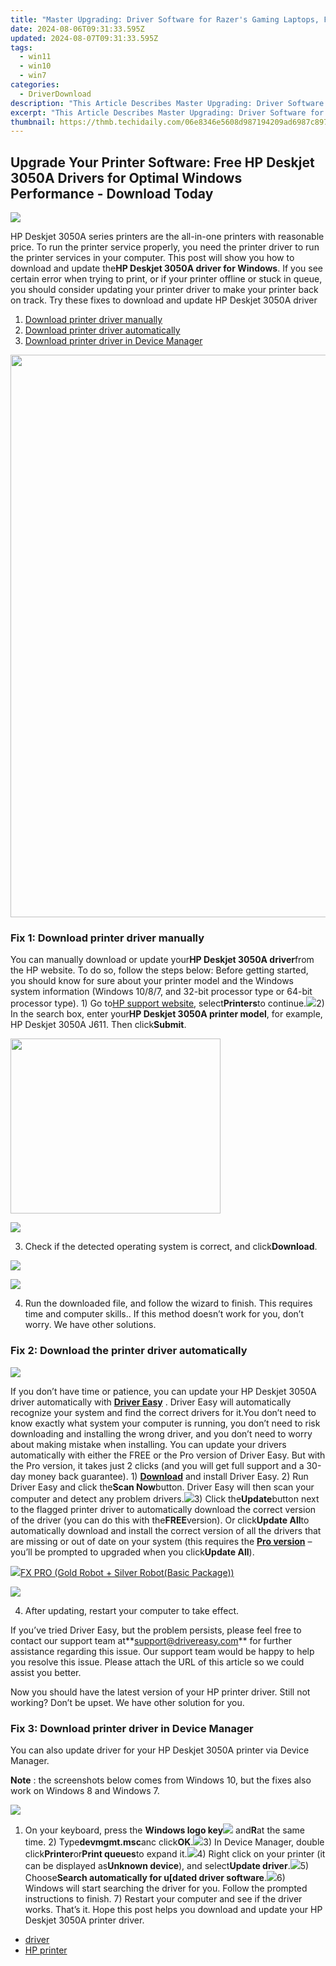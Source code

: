 ```yaml
---
title: "Master Upgrading: Driver Software for Razer's Gaming Laptops, Featuring Blade amoD Update Guide"
date: 2024-08-06T09:31:33.595Z
updated: 2024-08-07T09:31:33.595Z
tags:
  - win11
  - win10
  - win7
categories:
  - DriverDownload
description: "This Article Describes Master Upgrading: Driver Software for Razer's Gaming Laptops, Featuring Blade amoD Update Guide"
excerpt: "This Article Describes Master Upgrading: Driver Software for Razer's Gaming Laptops, Featuring Blade amoD Update Guide"
thumbnail: https://thmb.techidaily.com/06e8346e5608d987194209ad6987c897b2a9a9792c4b565af91b063377adb915.jpg
---
```


## Upgrade Your Printer Software: Free HP Deskjet 3050A Drivers for Optimal Windows Performance - Download Today

![](https://images.drivereasy.com/wp-content/uploads/2018/06/img_5b14b2e2a10d1.jpg)

HP Deskjet 3050A series printers are the all-in-one printers with reasonable price. To run the printer service properly, you need the printer driver to run the printer services in your computer. This post will show you how to download and update the**HP Deskjet 3050A driver for Windows**. If you see certain error when trying to print, or if your printer offline or stuck in queue, you should consider updating your printer driver to make your printer back on track. Try these fixes to download and update HP Deskjet 3050A driver

1. [Download printer driver manually](https://tools.techidaily.com/drivereasy/download/)
2. [Download printer driver automatically](https://tools.techidaily.com/drivereasy/download/)
3. [Download printer driver in Device Manager](https://tools.techidaily.com/drivereasy/download/)

<!-- affiliate ads begin -->
<a href="https://tinyland.pxf.io/c/5597632/1793214/19135" target="_top" id="1793214"><img src="//a.impactradius-go.com/display-ad/19135-1793214" border="0" alt="" width="900" height="900"/></a><img height="0" width="0" src="https://imp.pxf.io/i/5597632/1793214/19135" style="position:absolute;visibility:hidden;" border="0" />
<!-- affiliate ads end -->
### Fix 1: Download printer driver manually

You can manually download or update your**HP Deskjet 3050A driver**from the HP website. To do so, follow the steps below: Before getting started, you should know for sure about your printer model and the Windows system information (Windows 10/8/7, and 32-bit processor type or 64-bit processor type). 1) Go to[HP support website](https://support.hp.com/drivers), select**Printers**to continue.![](https://images.drivereasy.com/wp-content/uploads/2018/06/img_5b11087268976.jpg)2) In the search box, enter your**HP Deskjet 3050A printer model**, for example, HP Deskjet 3050A J611\. Then click**Submit**.

<!-- affiliate ads begin -->
<a href="https://laganoo.pxf.io/c/5597632/1657397/16446" target="_top" id="1657397"><img src="//a.impactradius-go.com/display-ad/16446-1657397" border="0" alt="" width="336" height="280"/></a><img height="0" width="0" src="https://imp.pxf.io/i/5597632/1657397/16446" style="position:absolute;visibility:hidden;" border="0" />
<!-- affiliate ads end -->
![](https://images.drivereasy.com/wp-content/uploads/2018/06/img_5b14aff392de9.png)

3) Check if the detected operating system is correct, and click**Download**.

<!-- affiliate ads begin -->
<a href="https://store.iobit.com/order/checkout.php?PRODS=1468905&QTY=1&AFFILIATE=108875&CART=1"><img src="https://secure.avangate.com/images/merchant/184260348236f9554fe9375772ff966e/ascscan_728x90.png" border="0"></a>
<!-- affiliate ads end -->
![](https://images.drivereasy.com/wp-content/uploads/2018/06/img_5b14b0298d963.jpg)

4) Run the downloaded file, and follow the wizard to finish. This requires time and computer skills.. If this method doesn’t work for you, don’t worry. We have other solutions.

### Fix 2: Download the printer driver automatically

<!-- affiliate ads begin -->
<a href="https://estore.winxdvd.com/order/checkout.php?PRODS=12653853&QTY=1&AFFILIATE=108875&CART=1"><img src="https://secure.avangate.com/images/merchant/bcb41ccdc4363c6848a1d760f26c28a0/products/14_videoproc-converter-ai-box.png" border="0"></a>
<!-- affiliate ads end -->
If you don’t have time or patience, you can update your HP Deskjet 3050A driver automatically with **[Driver Easy](https://tools.techidaily.com/drivereasy/download/)** . Driver Easy will automatically recognize your system and find the correct drivers for it.You don’t need to know exactly what system your computer is running, you don’t need to risk downloading and installing the wrong driver, and you don’t need to worry about making mistake when installing. You can update your drivers automatically with either the FREE or the Pro version of Driver Easy. But with the Pro version, it takes just 2 clicks (and you will get full support and a 30-day money back guarantee). 1) **[Download](https://tools.techidaily.com/drivereasy/download/)** and install Driver Easy. 2) Run Driver Easy and click the**Scan Now**button. Driver Easy will then scan your computer and detect any problem drivers.![](https://images.drivereasy.com/wp-content/uploads/2018/06/img_5b11094416ece.jpg)3) Click the**Update**button next to the flagged printer driver to automatically download the correct version of the driver (you can do this with the**FREE**version). Or click**Update All**to automatically download and install the correct version of all the drivers that are missing or out of date on your system (this requires the **[Pro version](https://tools.techidaily.com/drivereasy/download/)** – you’ll be prompted to upgraded when you click**Update All**).

<!-- affiliate ads begin -->
<a href="https://secure.2checkout.com/order/checkout.php?PRODS=40085955&QTY=1&AFFILIATE=108875&CART=1"><img src="https://secure.avangate.com/images/merchant/f702defbc67edb455949f46babab0c18/products/2_logo9.png" border="0">FX PRO (Gold Robot + Silver Robot(Basic Package))</a>
<!-- affiliate ads end -->
![](https://images.drivereasy.com/wp-content/uploads/2018/06/img_5b14b2092d99f.jpg)

4) After updating, restart your computer to take effect.

 If you’ve tried Driver Easy, but the problem persists, please feel free to contact our support team at**<support@drivereasy.com>** for further assistance regarding this issue. Our support team would be happy to help you resolve this issue. Please attach the URL of this article so we could assist you better.

Now you should have the latest version of your HP printer driver. Still not working? Don’t be upset. We have other solution for you.

### Fix 3: Download printer driver in Device Manager

You can also update driver for your HP Deskjet 3050A printer via Device Manager.

**Note** : the screenshots below comes from Windows 10, but the fixes also work on Windows 8 and Windows 7.

<!-- affiliate ads begin -->
<a href="https://estore.winxdvd.com/order/checkout.php?PRODS=12653808&QTY=1&AFFILIATE=108875&CART=1"><img src="https://www.winxdvd.com/affiliate/new-banner/wt-500x500.jpg" border="0"></a>
<!-- affiliate ads end -->
1) On your keyboard, press the **Windows logo key![](https://images.drivereasy.com/wp-content/uploads/2017/09/img_59b0b16974940.png)** and**R**at the same time. 2) Type**devmgmt.msc**anc click**OK**.![](https://images.drivereasy.com/wp-content/uploads/2018/06/img_5b110c6e575f0.jpg)3) In Device Manager, double click**Printer**or**Print queues**to expand it.![](https://images.drivereasy.com/wp-content/uploads/2018/05/img_5af26e71b4a11.png)4) Right click on your printer (it can be displayed as**Unknown device**), and select**Update driver**.![](https://images.drivereasy.com/wp-content/uploads/2018/05/img_5af26ed419e84.png)5) Choose**Search automatically for u\[dated driver software**.![](https://images.drivereasy.com/wp-content/uploads/2018/05/img_5af26efde74b2.png)6) Windows will start searching the driver for you. Follow the prompted instructions to finish. 7) Restart your computer and see if the driver works. That’s it. Hope this post helps you download and update your HP Deskjet 3050A printer driver.

* [driver](https://tools.techidaily.com/drivereasy/download/)
* [HP printer](https://tools.techidaily.com/drivereasy/download/)

<ins class="adsbygoogle"
     style="display:block"
     data-ad-format="autorelaxed"
     data-ad-client="ca-pub-7571918770474297"
     data-ad-slot="1223367746"></ins>



<ins class="adsbygoogle"
     style="display:block"
     data-ad-client="ca-pub-7571918770474297"
     data-ad-slot="8358498916"
     data-ad-format="auto"
     data-full-width-responsive="true"></ins>
